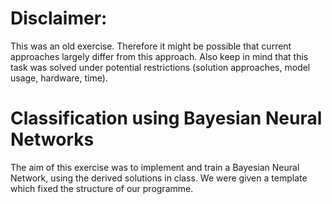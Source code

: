 # Disclaimer:
This was an old exercise. Therefore it might be possible that current approaches largely differ from this approach. Also keep in mind that this task was solved under potential restrictions (solution approaches, model usage, hardware, time).
# Classification using Bayesian Neural Networks
The aim of this exercise was to implement and train a Bayesian Neural Network, using the derived solutions in class. We were given a template which fixed the structure of our programme.